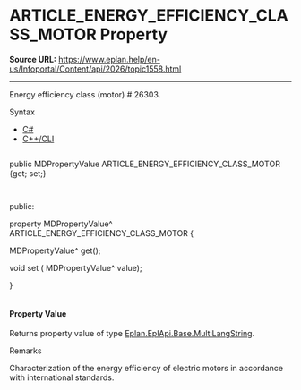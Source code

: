 # ARTICLE_ENERGY_EFFICIENCY_CLASS_MOTOR Property

**Source URL:** https://www.eplan.help/en-us/Infoportal/Content/api/2026/topic1558.html

---

Energy efficiency class (motor) # 26303.

Syntax

- [C#](#i-syntax-CS)
- [C++/CLI](#i-syntax-CPP2005)

```
```
public MDPropertyValue ARTICLE_ENERGY_EFFICIENCY_CLASS_MOTOR {get; set;}
```
```

```
```
public:

property MDPropertyValue^ ARTICLE_ENERGY_EFFICIENCY_CLASS_MOTOR {

   MDPropertyValue^ get();

   void set (    MDPropertyValue^ value);

}
```
```

#### Property Value

Returns property value of type [Eplan.EplApi.Base.MultiLangString](Eplan.EplApi.Baseu~Eplan.EplApi.Base.MultiLangString.html).

Remarks

Characterization of the energy efficiency of electric motors in accordance with international standards.
